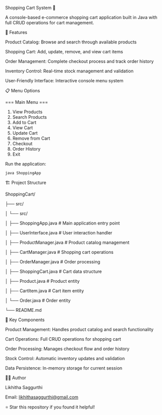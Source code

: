 Shopping Cart System 🛒

A console-based e-commerce shopping cart application built in Java with full CRUD operations for cart management.

🚀 Features

Product Catalog: Browse and search through available products

Shopping Cart: Add, update, remove, and view cart items

Order Management: Complete checkout process and track order history

Inventory Control: Real-time stock management and validation

User-Friendly Interface: Interactive console menu system

📋 Menu Options

=== Main Menu ===
1. View Products
2. Search Products
3. Add to Cart
4. View Cart
5. Update Cart
6. Remove from Cart
7. Checkout
8. Order History
9. Exit

Run the application:

```java ShoppingApp```

🏗️ Project Structure

ShoppingCart/

├── src/

│   └── src/

│       ├── ShoppingApp.java      # Main application entry point

│       ├── UserInterface.java    # User interaction handler

│       ├── ProductManager.java   # Product catalog management

│       ├── CartManager.java      # Shopping cart operations

│       ├── OrderManager.java     # Order processing

│       ├── ShoppingCart.java     # Cart data structure

│       ├── Product.java          # Product entity

│       ├── CartItem.java         # Cart item entity

│       └── Order.java            # Order entity

└── README.md

🔧 Key Components

Product Management: Handles product catalog and search functionality

Cart Operations: Full CRUD operations for shopping cart

Order Processing: Manages checkout flow and order history

Stock Control: Automatic inventory updates and validation

Data Persistence: In-memory storage for current session

👨‍💻 Author

Likhitha Saggurthi

Email: likhithasaggurthi@gmail.com

⭐ Star this repository if you found it helpful!
